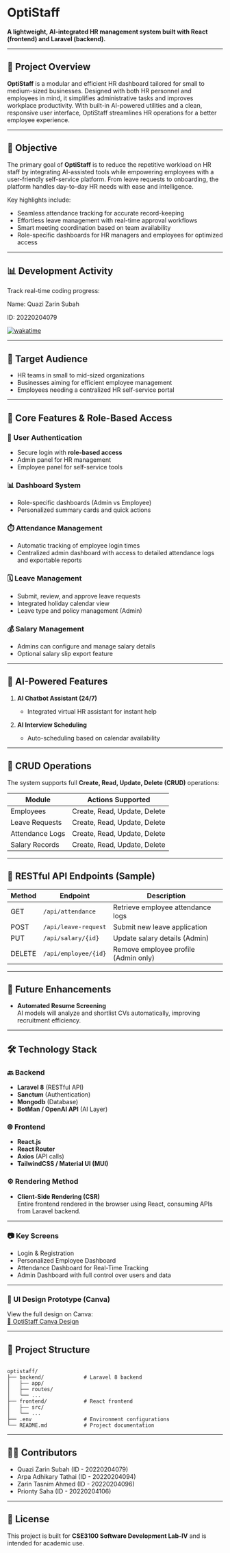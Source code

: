# OptiStaff

**A lightweight, AI-integrated HR management system built with React (frontend) and Laravel (backend).**

---

## 📌 Project Overview

**OptiStaff** is a modular and efficient HR dashboard tailored for small to medium-sized businesses. Designed with both HR personnel and employees in mind, it simplifies administrative tasks and improves workplace productivity. With built-in AI-powered utilities and a clean, responsive user interface, OptiStaff streamlines HR operations for a better employee experience.

---

## 🎯 Objective

The primary goal of **OptiStaff** is to reduce the repetitive workload on HR staff by integrating AI-assisted tools while empowering employees with a user-friendly self-service platform. From leave requests to onboarding, the platform handles day-to-day HR needs with ease and intelligence.

Key highlights include:

- Seamless attendance tracking for accurate record-keeping
- Effortless leave management with real-time approval workflows
- Smart meeting coordination based on team availability
- Role-specific dashboards for HR managers and employees for optimized access

---

## 📊 Development Activity

Track real-time coding progress:  

Name: Quazi Zarin Subah

ID: 20220204079
 
[![wakatime](https://wakatime.com/badge/user/145cad6d-8c1b-4198-8921-1fa83c455eb5/project/53ff35ab-e8a9-46b6-886f-d0dcb6bc1f85.svg)](https://wakatime.com/badge/user/145cad6d-8c1b-4198-8921-1fa83c455eb5/project/53ff35ab-e8a9-46b6-886f-d0dcb6bc1f85)

---

## 👥 Target Audience

- HR teams in small to mid-sized organizations
- Businesses aiming for efficient employee management
- Employees needing a centralized HR self-service portal

---

## 🧩 Core Features & Role-Based Access

### 🔐 User Authentication

- Secure login with **role-based access**
- Admin panel for HR management
- Employee panel for self-service tools

### 📊 Dashboard System

- Role-specific dashboards (Admin vs Employee)
- Personalized summary cards and quick actions

### ⏱️ Attendance Management

- Automatic tracking of employee login times
- Centralized admin dashboard with access to detailed attendance logs and exportable reports

### 🗓️ Leave Management

- Submit, review, and approve leave requests
- Integrated holiday calendar view
- Leave type and policy management (Admin)

### 💰 Salary Management

- Admins can configure and manage salary details
- Optional salary slip export feature

---

## 🤖 AI-Powered Features

1. **AI Chatbot Assistant (24/7)**

   - Integrated virtual HR assistant for instant help

2. **AI Interview Scheduling**
   - Auto-scheduling based on calendar availability

---

## 🔁 CRUD Operations

The system supports full **Create, Read, Update, Delete (CRUD)** operations:

| Module          | Actions Supported            |
| --------------- | ---------------------------- |
| Employees       | Create, Read, Update, Delete |
| Leave Requests  | Create, Read, Update, Delete |
| Attendance Logs | Create, Read, Update, Delete |
| Salary Records  | Create, Read, Update, Delete |

---

## 🔗 RESTful API Endpoints (Sample)

| Method | Endpoint             | Description                          |
| ------ | -------------------- | ------------------------------------ |
| GET    | `/api/attendance`    | Retrieve employee attendance logs    |
| POST   | `/api/leave-request` | Submit new leave application         |
| PUT    | `/api/salary/{id}`   | Update salary details (Admin)        |
| DELETE | `/api/employee/{id}` | Remove employee profile (Admin only) |

---

## 🔮 Future Enhancements

- **Automated Resume Screening**  
  AI models will analyze and shortlist CVs automatically, improving recruitment efficiency.

---

## 🛠️ Technology Stack

### 🔙 Backend

- **Laravel 8** (RESTful API)
- **Sanctum** (Authentication)
- **Mongodb** (Database)
- **BotMan / OpenAI API** (AI Layer)

### 🌐 Frontend

- **React.js**
- **React Router**
- **Axios** (API calls)
- **TailwindCSS / Material UI (MUI)**

### ⚙️ Rendering Method

- **Client-Side Rendering (CSR)**  
  Entire frontend rendered in the browser using React, consuming APIs from Laravel backend.

---

### 📷 Key Screens

- Login & Registration
- Personalized Employee Dashboard
- Attendance Dashboard for Real-Time Tracking
- Admin Dashboard with full control over users and data

---

### 🔗 UI Design Prototype (Canva)

View the full design on Canva:  
[🔗 OptiStaff Canva Design](https://www.canva.com/design/DAGuPKplmCY/N1-Me1XUxvJJgczGCB4NAg/view?utm_content=DAGuPKplmCY&utm_campaign=designshare&utm_medium=link2&utm_source=uniquelinks&utlId=hcc8ad85273)

---

## 📁 Project Structure

```

optistaff/
├── backend/             # Laravel 8 backend
│   ├── app/
│   ├── routes/
│   └── ...
├── frontend/            # React frontend
│   ├── src/
│   └── ...
├── .env                 # Environment configurations
└── README.md            # Project documentation

```

---

## 👩‍💻 Contributors

- Quazi Zarin Subah (ID - 20220204079)
- Arpa Adhikary Tathai (ID - 20220204094)
- Zarin Tasnim Ahmed (ID - 20220204096)
- Prionty Saha (ID - 20220204106)

---

## 📄 License

This project is built for **CSE3100 Software Development Lab-IV** and is intended for academic use.
